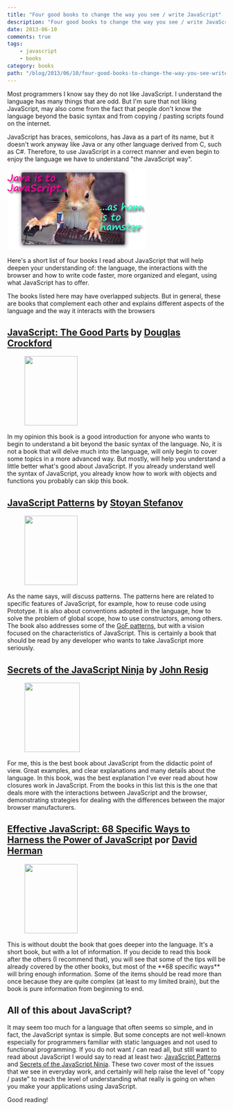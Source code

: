 ```yaml
---
title: "Four good books to change the way you see / write JavaScript"
description: "Four good books to change the way you see / write JavaScript"
date: 2013-06-10
comments: true
tags:
    - javascript
    - books
category: books
path: "/blog/2013/06/10/four-good-books-to-change-the-way-you-see-write-javascript"
---
```


Most programmers I know say they do not like JavaScript. I understand the language has many things that are odd. But I'm sure that not liking JavaScript, may also come from the fact that people don't know the language beyond the basic syntax and from copying / pasting scripts found on the internet.

JavaScript has braces, semicolons, has Java as a part of its name, but it doesn't work anyway like Java or any other language derived from C, such as C#. Therefore, to use JavaScript in a correct manner and even begin to enjoy the language we have to understand "the JavaScript way".

![Java - JavaScript](java-javascript-sm.png)

Here's a short list of four books I read about JavaScript that will help deepen your understanding of: the language, the interactions with the browser and how to write code faster, more organized and elegant, using what JavaScript has to offer.

The books listed here may have overlapped subjects. But in general, these are books that complement each other and explains different aspects of the language and the way it interacts with the browsers

## <a href="https://www.amazon.com/gp/product/0596517742/ref=as_li_ss_tl?ie=UTF8&amp;camp=1789&amp;creative=390957&amp;creativeASIN=0596517742&amp;linkCode=as2&amp;tag=tempcodi0f-20" target="_blank">JavaScript: The Good Parts</a> by <a href="https://www.crockford.com/" target="_blank">Douglas Crockford</a>

<div class="row-fluid">
<figure>
<a href="https://www.amazon.com/gp/product/0596806752/ref=as_li_ss_il?ie=UTF8&amp;camp=1789&amp;creative=390957&amp;creativeASIN=0596806752&amp;linkCode=as2&amp;tag=tempcodi0f-20"><img class="alignleft" style="border: 0px;" src="https://ws.assoc-amazon.com/widgets/q?_encoding=UTF8&amp;ASIN=0596806752&amp;Format=_SL160_&amp;ID=AsinImage&amp;MarketPlace=US&amp;ServiceVersion=20070822&amp;WS=1&amp;tag=tempcodi0f-20" alt="" width="122" height="160" border="0"></a>
</figure>
In my opinion this book is a good introduction for anyone who wants to begin to understand a bit beyond the basic syntax of the language. No, it is not a book that will delve much into the language, will only begin to cover some topics in a more advanced way. But mostly, will help you understand a little better what's good about JavaScript. If you already understand well the syntax of JavaScript, you already know how to work with objects and functions you probably can skip this book.</div>

## <a href="https://www.amazon.com/gp/product/0596806752/ref=as_li_ss_tl?ie=UTF8&amp;camp=1789&amp;creative=390957&amp;creativeASIN=0596806752&amp;linkCode=as2&amp;tag=tempcodi0f-20" target="_blank">JavaScript Patterns</a> by <a href="https://www.phpied.com/" target="_blank">Stoyan Stefanov</a>

<figure>
<a href="https://www.amazon.com/gp/product/0596806752/ref=as_li_ss_il?ie=UTF8&amp;camp=1789&amp;creative=390957&amp;creativeASIN=0596806752&amp;linkCode=as2&amp;tag=tempcodi0f-20"><img class="alignleft" style="border: 0px;" src="https://ws.assoc-amazon.com/widgets/q?_encoding=UTF8&amp;ASIN=0596806752&amp;Format=_SL160_&amp;ID=AsinImage&amp;MarketPlace=US&amp;ServiceVersion=20070822&amp;WS=1&amp;tag=tempcodi0f-20" alt="" width="122" height="160" border="0"></a>
</figure>
As the name says, will discuss patterns. The patterns here are related to specific features of JavaScript, for example, how to reuse code using Prototype. It is also about conventions adopted in the language, how to solve the problem of global scope, how to use constructors, among others. The book also addresses some of the <a href="https://en.wikipedia.org/wiki/Design_Patterns">GoF patterns</a>, but with a vision focused on the characteristics of JavaScript. This is certainly a book that should be read by any developer who wants to take JavaScript more seriously.

## <a href="https://www.amazon.com/gp/product/193398869X/ref=as_li_ss_tl?ie=UTF8&amp;camp=1789&amp;creative=390957&amp;creativeASIN=193398869X&amp;linkCode=as2&amp;tag=tempcodi0f-20" target="_blank">Secrets of the JavaScript Ninja</a> by <a href="https://ejohn.org/" target="_blank">John Resig</a>

<div class="row-fluid">
<figure>
<a href="https://www.amazon.com/gp/product/193398869X/ref=as_li_ss_il?ie=UTF8&amp;camp=1789&amp;creative=390957&amp;creativeASIN=193398869X&amp;linkCode=as2&amp;tag=tempcodi0f-20"><img class="alignleft" style="border: 0px;" src="https://ws.assoc-amazon.com/widgets/q?_encoding=UTF8&amp;ASIN=193398869X&amp;Format=_SL160_&amp;ID=AsinImage&amp;MarketPlace=US&amp;ServiceVersion=20070822&amp;WS=1&amp;tag=tempcodi0f-20" alt="" width="127" height="160" border="0"></a>
</figure>
For me, this is the best book about JavaScript from the didactic point of view. Great examples, and clear explanations and many details about the language. In this book, was the best explanation I've ever read about how closures work in JavaScript. From the books in this list this is the one that deals more with the interactions between JavaScript and the browser, demonstrating strategies for dealing with the differences between the major browser manufacturers.</div>

## <a href="https://www.amazon.com/gp/product/0321812182/ref=as_li_ss_tl?ie=UTF8&amp;camp=1789&amp;creative=390957&amp;creativeASIN=0321812182&amp;linkCode=as2&amp;tag=tempcodi0f-20" target="_blank">Effective JavaScript: 68 Specific Ways to Harness the Power of JavaScript</a> por <a href="https://calculist.org/" target="_blank">David Herman</a>

<div class="row-fluid">
<figure>
<a href="https://www.amazon.com/gp/product/0321812182/ref=as_li_ss_il?ie=UTF8&amp;camp=1789&amp;creative=390957&amp;creativeASIN=0321812182&amp;linkCode=as2&amp;tag=tempcodi0f-20"><img class="alignleft" style="border: 0px;" src="https://ws.assoc-amazon.com/widgets/q?_encoding=UTF8&amp;ASIN=0321812182&amp;Format=_SL160_&amp;ID=AsinImage&amp;MarketPlace=US&amp;ServiceVersion=20070822&amp;WS=1&amp;tag=tempcodi0f-20" alt="" width="122" height="160" border="0"></a>
</figure>
This is without doubt the book that goes deeper into the language. It's a short book, but with a lot of information. If you decide to read this book after the others (I recommend that), you will see that some of the tips will be already covered by the other books, but most of the **68 specific ways** will bring enough information. Some of the items should be read more than once because they are quite complex (at least to my limited brain), but the book is pure information from beginning to end.</div>

## All of this about JavaScript?

It may seem too much for a language that often seems so simple, and in fact, the JavaScript syntax is simple. But some concepts are not well-known especially for programmers familiar with static languages and not used to functional programming. If you do not want / can read all, but still want to read about JavaScript I would say to read at least two: <a href="https://www.amazon.com/gp/product/0596806752/ref=as_li_ss_tl?ie=UTF8&amp;camp=1789&amp;creative=390957&amp;creativeASIN=0596806752&amp;linkCode=as2&amp;tag=tempcodi0f-20" target="_blank">JavaScript Patterns</a> and <a href="https://www.amazon.com/gp/product/193398869X/ref=as_li_ss_tl?ie=UTF8&amp;camp=1789&amp;creative=390957&amp;creativeASIN=193398869X&amp;linkCode=as2&amp;tag=tempcodi0f-20" target="_blank">Secrets of the JavaScript Ninja</a>. These two cover most of the issues that we see in everyday work, and certainly will help raise the level of "copy / paste" to reach the level of understanding what really is going on when you make your applications using JavaScript.

Good reading!
